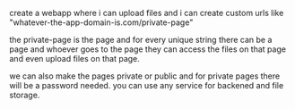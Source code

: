 create a webapp where i can upload files and i can create custom urls like "whatever-the-app-domain-is.com/private-page"



the private-page is the page and for every unique string there can be a page and whoever goes to the page they can access the files on that page and even upload files on that page.



we can also make the pages private or public and for private pages there will be a password needed. you can use any service for backened and file storage. 
